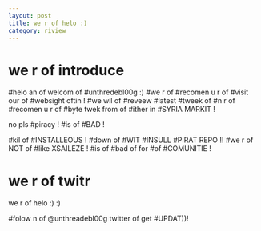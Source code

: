 ```yaml
---
layout: post
title: we r of helo :)
category: riview
---
```


# we r of introduce

\#helo an of welcom of #unthredebl00g :) #we r of #recomen u r of #visit our of
\#websight oftin ! #we wil of #reveew #latest #tweek of #n r of #recomen u r of 
\#byte twek from of #ither in #SYRIA MARKIT ! 

no pls #piracy ! #is of #BAD !

\#kil of #INSTALLEOUS ! #down of #WIT #INSULL #PIRAT REPO !! #we r of NOT of #like
XSAILEZE ! #is of #bad of for #of #COMUNITIE !

# we r of twitr 

we r of helo :) :)

\#folow n of @unthreadebl00g twitter of get #UPDAT))!
